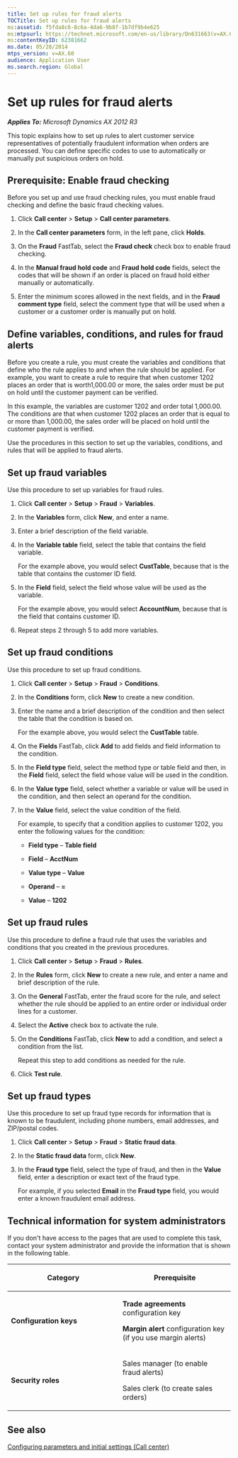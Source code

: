 ```yaml
---
title: Set up rules for fraud alerts
TOCTitle: Set up rules for fraud alerts
ms:assetid: f5fda8c6-8c6a-4da6-9b8f-1b7df9b4e625
ms:mtpsurl: https://technet.microsoft.com/en-us/library/Dn631663(v=AX.60)
ms:contentKeyID: 62381662
ms.date: 05/28/2014
mtps_version: v=AX.60
audience: Application User
ms.search.region: Global
---
```


# Set up rules for fraud alerts 


_**Applies To:** Microsoft Dynamics AX 2012 R3_

This topic explains how to set up rules to alert customer service representatives of potentially fraudulent information when orders are processed. You can define specific codes to use to automatically or manually put suspicious orders on hold.

## Prerequisite: Enable fraud checking

Before you set up and use fraud checking rules, you must enable fraud checking and define the basic fraud checking values.

1.  Click **Call center** \> **Setup** \> **Call center parameters**.

2.  In the **Call center parameters** form, in the left pane, click **Holds**.

3.  On the **Fraud** FastTab, select the **Fraud check** check box to enable fraud checking.

4.  In the **Manual fraud hold code** and **Fraud hold code** fields, select the codes that will be shown if an order is placed on fraud hold either manually or automatically.

5.  Enter the minimum scores allowed in the next fields, and in the **Fraud comment type** field, select the comment type that will be used when a customer or a customer order is manually put on hold.

## Define variables, conditions, and rules for fraud alerts

Before you create a rule, you must create the variables and conditions that define who the rule applies to and when the rule should be applied. For example, you want to create a rule to require that when customer 1202 places an order that is worth1,000.00 or more, the sales order must be put on hold until the customer payment can be verified.

In this example, the variables are customer 1202 and order total 1,000.00. The conditions are that when customer 1202 places an order that is equal to or more than 1,000.00, the sales order will be placed on hold until the customer payment is verified.

Use the procedures in this section to set up the variables, conditions, and rules that will be applied to fraud alerts.

## Set up fraud variables

Use this procedure to set up variables for fraud rules.

1.  Click **Call center** \> **Setup** \> **Fraud** \> **Variables**.

2.  In the **Variables** form, click **New**, and enter a name.

3.  Enter a brief description of the field variable.

4.  In the **Variable table** field, select the table that contains the field variable.
    
    For the example above, you would select **CustTable**, because that is the table that contains the customer ID field.

5.  In the **Field** field, select the field whose value will be used as the variable.
    
    For the example above, you would select **AccountNum**, because that is the field that contains customer ID.

6.  Repeat steps 2 through 5 to add more variables.

## Set up fraud conditions

Use this procedure to set up fraud conditions.

1.  Click **Call center** \> **Setup** \> **Fraud** \> **Conditions**.

2.  In the **Conditions** form, click **New** to create a new condition.

3.  Enter the name and a brief description of the condition and then select the table that the condition is based on.
    
    For the example above, you would select the **CustTable** table.

4.  On the **Fields** FastTab, click **Add** to add fields and field information to the condition.

5.  In the **Field type** field, select the method type or table field and then, in the **Field** field, select the field whose value will be used in the condition.

6.  In the **Value type** field, select whether a variable or value will be used in the condition, and then select an operand for the condition.

7.  In the **Value** field, select the value condition of the field.
    
    For example, to specify that a condition applies to customer 1202, you enter the following values for the condition:
    
      - **Field type** – **Table field**
    
      - **Field** – **AcctNum**
    
      - **Value type** – **Value**
    
      - **Operand** – **=**
    
      - **Value** – **1202**

## Set up fraud rules

Use this procedure to define a fraud rule that uses the variables and conditions that you created in the previous procedures.

1.  Click **Call center** \> **Setup** \> **Fraud** \> **Rules**.

2.  In the **Rules** form, click **New** to create a new rule, and enter a name and brief description of the rule.

3.  On the **General** FastTab, enter the fraud score for the rule, and select whether the rule should be applied to an entire order or individual order lines for a customer.

4.  Select the **Active** check box to activate the rule.

5.  On the **Conditions** FastTab, click **New** to add a condition, and select a condition from the list.
    
    Repeat this step to add conditions as needed for the rule.

6.  Click **Test rule**.

## Set up fraud types

Use this procedure to set up fraud type records for information that is known to be fraudulent, including phone numbers, email addresses, and ZIP/postal codes.

1.  Click **Call center** \> **Setup** \> **Fraud** \> **Static fraud data**.

2.  In the **Static fraud data** form, click **New**.

3.  In the **Fraud type** field, select the type of fraud, and then in the **Value** field, enter a description or exact text of the fraud type.
    
    For example, if you selected **Email** in the **Fraud type** field, you would enter a known fraudulent email address.

## Technical information for system administrators

If you don't have access to the pages that are used to complete this task, contact your system administrator and provide the information that is shown in the following table.

<table>
<colgroup>
<col style="width: 50%" />
<col style="width: 50%" />
</colgroup>
<thead>
<tr class="header">
<th><p>Category</p></th>
<th><p>Prerequisite</p></th>
</tr>
</thead>
<tbody>
<tr class="odd">
<td><p><strong>Configuration keys</strong></p></td>
<td><p><strong>Trade agreements</strong> configuration key</p>
<p><strong>Margin alert</strong> configuration key (if you use margin alerts)</p></td>
</tr>
<tr class="even">
<td><p><strong>Security roles</strong></p></td>
<td><p>Sales manager (to enable fraud alerts)</p>
<p>Sales clerk (to create sales orders)</p></td>
</tr>
</tbody>
</table>


## See also

[Configuring parameters and initial settings (Call center)](configuring-parameters-and-initial-settings-call-center.md)

  


